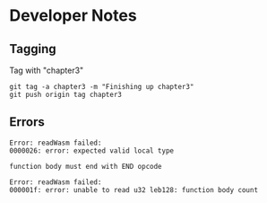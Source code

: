 # Developer Notes

## Tagging

Tag with "chapter3"
```
git tag -a chapter3 -m "Finishing up chapter3"
git push origin tag chapter3
```

## Errors

```
Error: readWasm failed:
0000026: error: expected valid local type
```


```
function body must end with END opcode
```

```
Error: readWasm failed:
000001f: error: unable to read u32 leb128: function body count
```